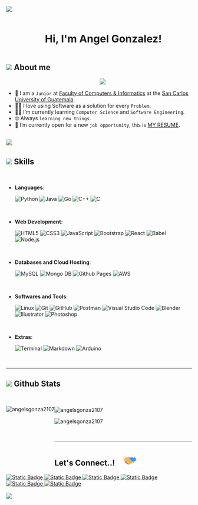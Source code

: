 <!--horizontal divider(gradiant)-->
<img src="https://user-images.githubusercontent.com/73097560/115834477-dbab4500-a447-11eb-908a-139a6edaec5c.gif">

<!--h1 without bottom border-->
<div id="user-content-toc">
  <ul align="center">
    <summary><h1 style="display: inline-block">Hi, I'm Angel Gonzalez!</h1></summary>
  </ul>
</div>

<!--- about me -->
## <picture><img src = "https://github.com/7oSkaaa/7oSkaaa/blob/main/Images/about_me.gif?raw=true" width = 50px></picture> About me
<picture> <img align="right" src="https://github.com/7oSkaaa/7oSkaaa/blob/main/Images/Right_Side.gif?raw=true" width = 250px></picture>
<br>
- :school: I am a `Junior` at [Faculty of Computers & Informatics](https://portal.ingenieria.usac.edu.gt/) at the [San Carlos University of Guatemala](https://www.usac.edu.gt/).
- :technologist: I love using Software as a solution for every `Problem`.
- :student: I’m currently learning `Computer Science` and `Software Engineering`.
- :nerd_face: Always `learning new things`.
- :thinking: I’m currently open for a new `job opportunity`, this is [MY RESUME](https://angelsgonza2107.github.io/CurriculumVitaeAG/).
<br>

<!--horizontal divider(gradiant)-->
<img src="https://user-images.githubusercontent.com/73097560/115834477-dbab4500-a447-11eb-908a-139a6edaec5c.gif">

<!-- Connect with me -->
## <img src="https://media2.giphy.com/media/QssGEmpkyEOhBCb7e1/giphy.gif?cid=ecf05e47a0n3gi1bfqntqmob8g9aid1oyj2wr3ds3mg700bl&rid=giphy.gif" width ="25"><b> Skills</b>
<br>

<p align="center">

- **Languages**:

  ![Python](https://img.shields.io/badge/Python%20-%2314354C.svg?style=for-the-badge&logo=python&logoColor=white)
  ![Java](https://img.shields.io/badge/Java-%23C74342?style=for-the-badge&logo=coffeescript)
  ![Go](https://img.shields.io/badge/Go-%2300ADD8?style=for-the-badge&logo=go&logoColor=white)
  ![C++](https://img.shields.io/badge/C++%20-%2300599C.svg?style=for-the-badge&logo=c%2B%2B&logoColor=white)
  ![C](https://img.shields.io/badge/C%20-%232370ED.svg?style=for-the-badge&logo=c&logoColor=white)

<br>   
    
- **Web Development**:

  ![HTML5](https://img.shields.io/badge/HTML5%20-%23E34F26.svg?style=for-the-badge&logo=html5&logoColor=white)
  ![CSS3](https://img.shields.io/badge/CSS%20-%231572B6.svg?style=for-the-badge&logo=css3&logoColor=white)
  ![JavaScript](https://img.shields.io/badge/JavaScript%20-%23F7DF1E.svg?style=for-the-badge&logo=javascript&logoColor=black)
  ![Bootstrap](https://img.shields.io/badge/Bootstrap-%237952B3?style=for-the-badge&logo=bootstrap&logoColor=white&logoSize=auto)
  ![React](https://img.shields.io/badge/React-%2361DAFB?style=for-the-badge&logo=react&logoColor=black&logoSize=auto)
  ![Babel](https://img.shields.io/badge/Babel-%23F9DC3E?style=for-the-badge&logo=babel&logoColor=black&logoSize=auto)
  ![Node.js](https://img.shields.io/badge/Node.js-%235FA04E?style=for-the-badge&logo=node.js&logoColor=white)

<br>

- **Databases and Cloud Hosting**:

  ![MySQL](https://img.shields.io/badge/MySQL-%234479A1?style=for-the-badge&logo=mysql&logoColor=white&logoSize=auto)
  ![Mongo DB](https://img.shields.io/badge/Mongo%20DB-%2347A248?style=for-the-badge&logo=mongodb&logoColor=white)
  ![Github Pages](https://img.shields.io/badge/GitHub%20Pages-%23327FC7.svg?style=for-the-badge&logo=github&logoColor=white)
  ![AWS](https://img.shields.io/badge/AWS-%23232F3E?style=for-the-badge&logo=amazon%20web%20services&logoColor=white&logoSize=auto)

<br>

- **Softwares and Tools**:

  ![Linux](https://img.shields.io/badge/Linux-FCC624?style=for-the-badge&logo=linux&logoColor=black)
  ![Git](https://img.shields.io/badge/git-%23F05033.svg?style=for-the-badge&logo=git&logoColor=white)
  ![GitHub](https://img.shields.io/badge/github-%23121011.svg?style=for-the-badge&logo=github&logoColor=white)
  ![Postman](https://img.shields.io/badge/Postman-%23FF6C37?style=for-the-badge&logo=postman&logoColor=white&logoSize=auto)
  ![Visual Studio Code](https://img.shields.io/badge/Code-%2325B4F6?style=for-the-badge&logoColor=white&logoSize=auto&label=vs&labelColor=%230079BA&link=https%3A%2F%2Fnodejs.org%2Fen)
  ![Blender](https://img.shields.io/badge/Blender-%23E87D0D?style=for-the-badge&logo=blender&logoColor=white&logoSize=auto)
  ![Illustrator](https://img.shields.io/badge/Illustrator-%23FF9A00?style=for-the-badge&logo=adobe%20illustrator&logoColor=white&logoSize=auto)
  ![Photoshop](https://img.shields.io/badge/Photoshop-%2331A8FF?style=for-the-badge&logo=adobe%20photoshop&logoColor=white&logoSize=auto)

<br>

- **Extras**:

  ![Terminal](https://img.shields.io/badge/Terminal-%23054020?style=for-the-badge&logo=gnu-bash&logoColor=white)
  ![Markdown](https://img.shields.io/badge/markdown-%23000000.svg?style=for-the-badge&logo=markdown&logoColor=white)
  ![Arduino](https://img.shields.io/badge/Arduino-%2300878F?style=for-the-badge&logo=arduino)

</p>

<br>

-----

## <img src="https://media.giphy.com/media/iY8CRBdQXODJSCERIr/giphy.gif" width="35"><b> Github Stats </b>
<br>

<div>
<p><img align="left" src="https://github-readme-stats.vercel.app/api/top-langs?username=angelsgonza2107&show_icons=true&locale=en&layout=compact" alt="angelsgonza2107" height="150px"/></p>
<p><img align="center" src="https://github-readme-stats.vercel.app/api?username=angelsgonza2107&show_icons=true&locale=en" alt="angelsgonza2107" height="150px" /></p>
<p><img src="https://github-readme-streak-stats.herokuapp.com/?user=angelsgonza2107&" alt="angelsgonza2107" /></p>
</div>

<br>

-----

## <b> Let's Connect..!</b><img src="https://github.com/0xAbdulKhalid/0xAbdulKhalid/raw/main/assets/mdImages/handshake.gif" width ="80">

<a href="https://www.linkedin.com/in/angel-gonza21074/" target="_blank">
<img alt="Static Badge" src="https://img.shields.io/badge/Angel%20Gonz%C3%A1lez-%230A66C2?style=for-the-badge&logo=linkedin&link=www.linkedin.com%2Fin%2F%20angel-gonza21074">
</a>

<a href="https://x.com/GonVe_21" target="_blank">
<img alt="Static Badge" src="https://img.shields.io/badge/GonVe__21-%23000?style=for-the-badge&logo=x&logoColor=white&logoSize=auto&link=https%3A%2F%2Fx.com%2FGonVe_21">
</a>

<a href="mailto:angelprogonza2107@gmail.com" target="_blank">
<img alt="Static Badge" src="https://img.shields.io/badge/angelprogonza2107-%23EA4335?style=for-the-badge&logo=gmail&logoColor=white&link=www.linkedin.com%2Fin%2F%20angel-gonza21074">
</a>

<a href="https://discord.com/" target="_blank">
<img alt="Static Badge" src="https://img.shields.io/badge/angelgonzaav-%235865F2?style=for-the-badge&logo=discord&logoColor=white&link=www.linkedin.com%2Fin%2F%20angel-gonza21074">
</a>

<a href="https://leetcode.com/u/AngelGoVel/" target="_blank">
<img alt="Static Badge" src="https://img.shields.io/badge/AngelGoVel-%23FFA116?style=for-the-badge&logo=leetcode&logoColor=white&link=www.linkedin.com%2Fin%2F%20angel-gonza21074">
</a>

<a href="https://www.kaggle.com/angelgonza21" target="_blank">
<img alt="Static Badge" src="https://img.shields.io/badge/angelgonza21-%2320BEFF?style=for-the-badge&logo=kaggle&logoColor=white&logoSize=auto&link=www.linkedin.com%2Fin%2F%20angel-gonza21074">
</a>

<br>
<br>

<img src="https://user-images.githubusercontent.com/73097560/115834477-dbab4500-a447-11eb-908a-139a6edaec5c.gif">
